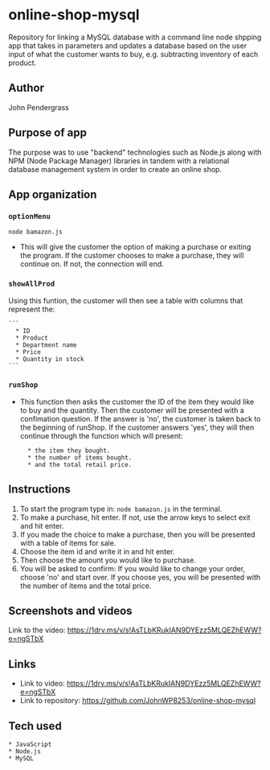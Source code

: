 # online-shop-mysql
Repository for linking a MySQL database with a command line node shpping app that takes in parameters and updates a database based on the user input of what the customer wants to buy, e.g. subtracting inventory of each product. 


## Author
John Pendergrass

## Purpose of app
The purpose was to use "backend" technologies such as Node.js along with NPM (Node Package Manager) libraries in tandem with a relational database management system in order to create an online shop. 

## App organization
### `optionMenu`

  `node bamazon.js`

   * This will give the customer the option of making a purchase or exiting the program. If the customer chooses to make a purchase, they will continue on. If not, the connection will end. 

### `showAllProd`

  Using this funtion, the customer will then see a table with columns that represent the:
   
    ```
      * ID
      * Product
      * Department name
      * Price
      * Quantity in stock
    ```

### `runShop`

  * This function then asks the customer the ID of the item they would like to buy and the quantity. Then the customer will be presented with a confimation question. If the answer is 'no', the customer is taken back to the beginning of runShop. If the customer answers 'yes', they will then continue through the function which will present:

    ```
      * the item they bought.
      * the number of items bought.
      * and the total retail price. 
    ```

## Instructions
1. To start the program type in:  `node bamazon.js` in the terminal. 
2. To make a purchase, hit enter. If not, use the arrow keys to select exit and hit enter.
3. If you made the choice to make a purchase, then you will be presented with a table of items for sale.
4. Choose the item id and write it in and hit enter. 
5. Then choose the amount you would like to purchase. 
6. You will be asked to confirm: If you would like to change your order, choose 'no' and start over. If you choose yes, you will be presented with the number of items and the total price. 

## Screenshots and videos
Link to the video: https://1drv.ms/v/s!AsTLbKRukIAN9DYEzz5MLQEZhEWW?e=ngSTbX

## Links
* Link to video: https://1drv.ms/v/s!AsTLbKRukIAN9DYEzz5MLQEZhEWW?e=ngSTbX
* Link to repository: https://github.com/JohnWP8253/online-shop-mysql

## Tech used
    * JavaScript
    * Node.js
    * MySQL
